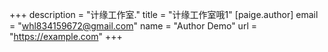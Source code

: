 +++
description = "计缘工作室."
title = "计缘工作室哦1"
[paige.author]
email = "whl834159672@gmail.com"
name = "Author Demo"
url = "https://example.com"
+++

